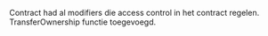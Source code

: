 Contract had al modifiers die access control in het contract regelen. TransferOwnership functie toegevoegd.